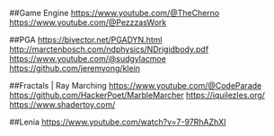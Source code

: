 ##Game Engine
https://www.youtube.com/@TheCherno
https://www.youtube.com/@PezzzasWork

##PGA
https://bivector.net/PGADYN.html
http://marctenbosch.com/ndphysics/NDrigidbody.pdf
https://www.youtube.com/@sudgylacmoe
https://github.com/jeremyong/klein

##Fractals | Ray Marching
https://www.youtube.com/@CodeParade
https://github.com/HackerPoet/MarbleMarcher
https://iquilezles.org/
https://www.shadertoy.com/

##Lenia
https://www.youtube.com/watch?v=7-97RhAZhXI
